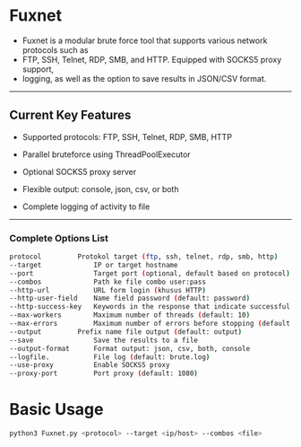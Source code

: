 # Fuxnet
- Fuxnet is a modular brute force tool that supports various network protocols such as
- FTP, SSH, Telnet, RDP, SMB, and HTTP. Equipped with SOCKS5 proxy support,
- logging, as well as the option to save results in JSON/CSV format.
---
## Current Key Features 
- Supported protocols: FTP, SSH, Telnet, RDP, SMB, HTTP

- Parallel bruteforce using ThreadPoolExecutor

- Optional SOCKS5 proxy server

- Flexible output: console, json, csv, or both

- Complete logging of activity to file
---
### Complete Options List
```bash
protocol  	     Protokol target (ftp, ssh, telnet, rdp, smb, http)
--target             IP or target hostname
--port               Target port (optional, default based on protocol)
--combos             Path ke file combo user:pass
--http-url           URL form login (khusus HTTP)
--http-user-field    Name field password (default: password)
--http-success-key   Keywords in the response that indicate successful login
--max-workers        Maximum number of threads (default: 10)
--max-errors         Maximum number of errors before stopping (default: 10)
--output	     Prefix name file output (default: output)
--save               Save the results to a file
--output-format	     Format output: json, csv, both, console
--logfile.           File log (default: brute.log)
--use-proxy          Enable SOCKS5 proxy
--proxy-port	     Port proxy (default: 1080)
```
# Basic Usage
```bash
python3 Fuxnet.py <protocol> --target <ip/host> --combos <file>
```
